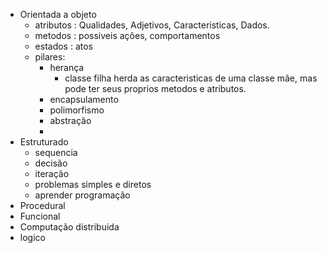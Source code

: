 - Orientada a objeto
	- atributos : Qualidades, Adjetivos, Caracteristicas, Dados.
	- metodos : possiveis ações, comportamentos
	- estados : atos
	- pilares:
		- herança
			- classe filha herda as caracteristicas de uma classe mãe, mas pode ter seus proprios metodos e atributos.
		- encapsulamento
		- polimorfismo
		- abstração
		- 
- Estruturado
	- sequencia
	- decisão
	- iteração
	- problemas simples e diretos
	- aprender programação
- Procedural
- Funcional
- Computação distribuida
- logico